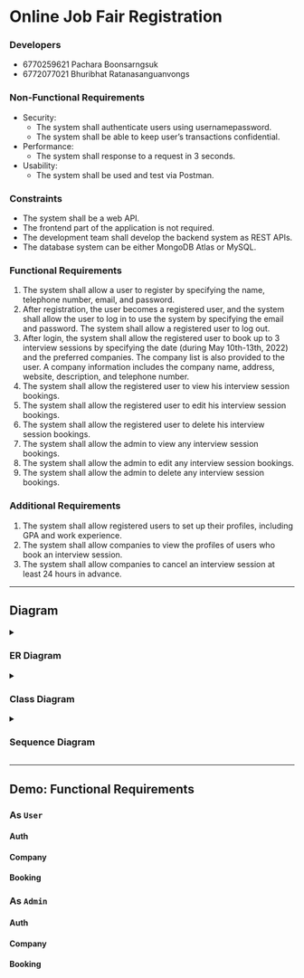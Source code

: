 # Online Job Fair Registration

### Developers

- 6770259621 Pachara Boonsarngsuk 
- 6772077021 Bhuribhat Ratanasanguanvongs

### Non-Functional Requirements

- Security:
    - The system shall authenticate users using usernamepassword.
    - The system shall be able to keep user’s transactions confidential.
- Performance:
    - The system shall response to a request in 3 seconds.
- Usability:
    - The system shall be used and test via Postman.

### Constraints

- The system shall be a web API.
- The frontend part of the application is not required.
- The development team shall develop the backend system as REST APIs.
- The database system can be either MongoDB Atlas or MySQL.

### Functional Requirements

1. The system shall allow a user to register by specifying the name, telephone number, email, and password.
2. After registration, the user becomes a registered user, and the system shall allow the user to log in to use the system by specifying the email and password. The system shall allow a registered user to log out.
3. After login, the system shall allow the registered user to book up to 3 interview sessions by specifying the date (during May 10th-13th, 2022) and the preferred companies. The company list is also provided to the user. A company information includes the company name, address, website, description, and telephone number.
4. The system shall allow the registered user to view his interview session bookings.
5. The system shall allow the registered user to edit his interview session bookings.
6. The system shall allow the registered user to delete his interview session bookings.
7. The system shall allow the admin to view any interview session bookings.
8. The system shall allow the admin to edit any interview session bookings.
9. The system shall allow the admin to delete any interview session bookings.

### Additional Requirements

1. The system shall allow registered users to set up their profiles, including GPA and work experience.
2. The system shall allow companies to view the profiles of users who book an interview session.
3. The system shall allow companies to cancel an interview session at least 24 hours in advance.

---

## Diagram

<details><summary><h3>ER Diagram</h3></summary>

![ER Diagram](./assets/UML/ERDiagram/erdiagram.svg)

</details>

<details><summary><h3>Class Diagram</h3></summary>

![Class Diagram](./assets/UML/CLassDiagram/classdiagram.svg)

</details>

<details><summary><h3>Sequence Diagram</h3></summary>

<h4>Auth</h4>

<details><summary>1. Get me</summary>

![GetMe](./assets/UML/SequenceDiagram/Auth/Get%20Me%20(GET).svg)

</details>

<details><summary>2. Login</summary>

![Login](./assets/UML/SequenceDiagram/Auth/Login%20(POST).svg)

</details>

<details><summary>3. Logout</summary>

![Logout](./assets/UML/SequenceDiagram/Auth/Logout%20(GET).svg)

</details>

<details><summary>4. Register</summary>

![Register](./assets/UML/SequenceDiagram/Auth/Register%20(POST).svg)

</details>

<h4>Company</h4>

<!-- TODO -->
<details><summary>1. Create a new company</summary>

![]()

</details>

<!-- TODO -->
<details><summary>2. Delete a single company</summary>

![]()

</details>

<!-- TODO -->
<details><summary>3. Get a single company</summary>

![]()

</details>

<!-- TODO -->
<details><summary>4. Get all companies</summary>

![]()

</details>

<!-- TODO -->
<details><summary>5. Update a single company</summary>

![]()

</details>

<h4>Booking</h4>

<!-- TODO -->
<details><summary>1. Create a new booking</summary>

![]()

</details>

<!-- TODO -->
<details><summary>2. Delete a single booking</summary>

![]()

</details>

<!-- TODO -->
<details><summary>3. Get a single booking</summary>

![]()

</details>

<!-- TODO -->
<details><summary>4. Get all bookings</summary>

![]()

</details>

<!-- TODO -->
<details><summary>5. Update a single booking</summary>

![]()

</details>

</details>

---

## __Demo:__ Functional Requirements

### As `User`

#### Auth
<!-- TODO -->

#### Company
<!-- TODO -->

#### Booking
<!-- TODO -->

### As `Admin`

#### Auth
<!-- TODO -->

#### Company
<!-- TODO -->

#### Booking
<!-- TODO -->
